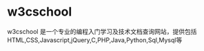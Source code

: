 # w3cschool
w3cschool 是一个专业的编程入门学习及技术文档查询网站，提供包括HTML,CSS,Javascript,jQuery,C,PHP,Java,Python,Sql,Mysql等
